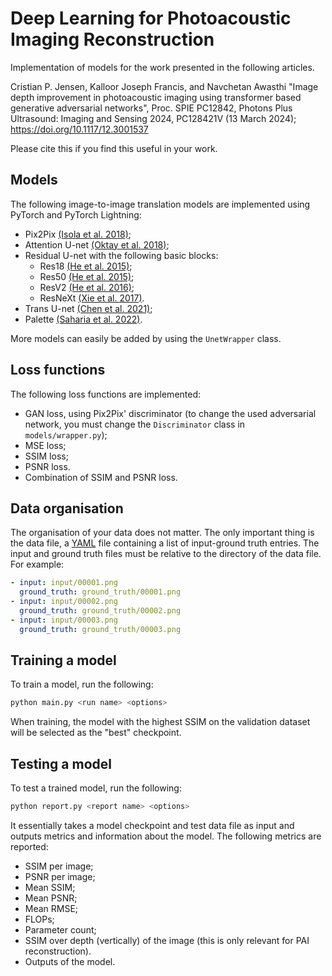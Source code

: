 # Deep Learning for Photoacoustic Imaging Reconstruction

Implementation of models for the work presented in the following articles.

Cristian P. Jensen, Kalloor Joseph Francis, and Navchetan Awasthi "Image depth improvement in photoacoustic imaging using transformer based generative adversarial networks", Proc. SPIE PC12842, Photons Plus Ultrasound: Imaging and Sensing 2024, PC128421V (13 March 2024); https://doi.org/10.1117/12.3001537

Please cite this if you find this useful in your work.

## Models

The following image-to-image translation models are implemented using PyTorch
and PyTorch Lightning:
 - Pix2Pix [(Isola et al. 2018)](https://arxiv.org/abs/1611.07004);
 - Attention U-net [(Oktay et al. 2018)](https://arxiv.org/abs/1804.03999);
 - Residual U-net with the following basic blocks:
   - Res18 [(He et al. 2015)](https://arxiv.org/abs/1512.03385);
   - Res50 [(He et al. 2015)](https://arxiv.org/abs/1512.03385);
   - ResV2 [(He et al. 2016)](https://arxiv.org/abs/1603.05027);
   - ResNeXt [(Xie et al. 2017)](https://arxiv.org/abs/1611.05431).
 - Trans U-net [(Chen et al. 2021)](https://arxiv.org/abs/2102.04306);
 - Palette [(Saharia et al. 2022)](https://arxiv.org/abs/2111.05826).

More models can easily be added by using the `UnetWrapper` class.

## Loss functions

The following loss functions are implemented:
 - GAN loss, using Pix2Pix' discriminator (to change the used adversarial
   network, you must change the `Discriminator` class in `models/wrapper.py`);
 - MSE loss;
 - SSIM loss;
 - PSNR loss.
 - Combination of SSIM and PSNR loss.

## Data organisation

The organisation of your data does not matter. The only important thing is
the data file, a [YAML](https://yaml.org/) file containing a list of 
input-ground truth entries. The input and ground truth files must be relative
to the directory of the data file. For example:
```yaml
- input: input/00001.png
  ground_truth: ground_truth/00001.png
- input: input/00002.png
  ground_truth: ground_truth/00002.png
- input: input/00003.png
  ground_truth: ground_truth/00003.png
```

## Training a model

To train a model, run the following:
```bash
python main.py <run name> <options>
```

When training, the model with the highest SSIM on the validation dataset will
be selected as the "best" checkpoint.

## Testing a model

To test a trained model, run the following:
```bash
python report.py <report name> <options>
```
It essentially takes a model checkpoint and test data file as input and outputs
metrics and information about the model. The following metrics are reported:
 - SSIM per image;
 - PSNR per image;
 - Mean SSIM;
 - Mean PSNR;
 - Mean RMSE;
 - FLOPs;
 - Parameter count;
 - SSIM over depth (vertically) of the image (this is only relevant for PAI
   reconstruction).
 - Outputs of the model.
